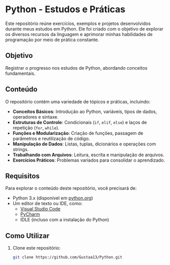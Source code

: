 # Python - Estudos e Práticas

Este repositório reúne exercícios, exemplos e projetos desenvolvidos durante meus estudos em Python. Ele foi criado com o objetivo de explorar os diversos recursos da linguagem e aprimorar minhas habilidades de programação por meio de prática constante.

## Objetivo
Registrar o progresso nos estudos de Python, abordando conceitos fundamentais.

## Conteúdo
O repositório contém uma variedade de tópicos e práticas, incluindo:

- **Conceitos Básicos**: Introdução ao Python, variáveis, tipos de dados, operadores e sintaxe.
- **Estruturas de Controle**: Condicionais (`if`, `elif`, `else`) e laços de repetição (`for`, `while`).
- **Funções e Modularização**: Criação de funções, passagem de parâmetros e reutilização de código.
- **Manipulação de Dados**: Listas, tuplas, dicionários e operações com strings.
- **Trabalhando com Arquivos**: Leitura, escrita e manipulação de arquivos.
- **Exercícios Práticos**: Problemas variados para consolidar o aprendizado.

## Requisitos
Para explorar o conteúdo deste repositório, você precisará de:

- Python 3.x (disponível em [python.org](https://www.python.org/))
- Um editor de texto ou IDE, como:
  - [Visual Studio Code](https://code.visualstudio.com/)
  - [PyCharm](https://www.jetbrains.com/pycharm/)
  - IDLE (incluso com a instalação do Python)

## Como Utilizar
1. Clone este repositório:
   ```bash
   git clone https://github.com/Gustaa13/Python.git
